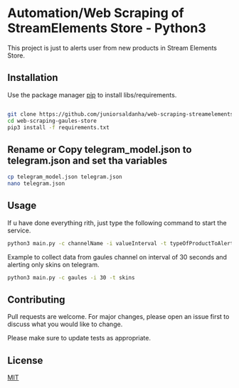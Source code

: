 # Automation/Web Scraping of StreamElements Store - Python3

This project is just to alerts user from new products in Stream Elements Store.

## Installation

Use the package manager [pip](https://pip.pypa.io/en/stable/) to install libs/requirements. 

```bash

git clone https://github.com/juniorsaldanha/web-scraping-streamelements-store
cd web-scraping-gaules-store
pip3 install -f requirements.txt
```
## Rename or Copy telegram_model.json to telegram.json and set tha variables

 ```bash
 cp telegram_model.json telegram.json
 nano telegram.json
 ```

## Usage
If u have done everything rith, just type the following command to start the service. 
```bash
python3 main.py -c channelName -i valueInterval -t typeOfProductToAlert
```
Example to collect data from gaules channel on interval of 30 seconds and alerting only skins on telegram.
```bash
python3 main.py -c gaules -i 30 -t skins
```
## Contributing
Pull requests are welcome. For major changes, please open an issue first to discuss what you would like to change.

Please make sure to update tests as appropriate.

## License
[MIT](https://choosealicense.com/licenses/mit/)
